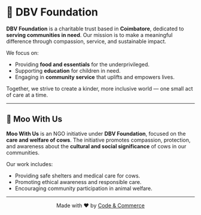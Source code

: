 # 🌿 DBV Foundation

**DBV Foundation** is a charitable trust based in **Coimbatore**, dedicated to **serving communities in need**.
Our mission is to make a meaningful difference through compassion, service, and sustainable impact.

We focus on:

* Providing **food and essentials** for the underprivileged.
* Supporting **education** for children in need.
* Engaging in **community service** that uplifts and empowers lives.

Together, we strive to create a kinder, more inclusive world — one small act of care at a time.

---

## 🐄 Moo With Us

**Moo With Us** is an NGO initiative under **DBV Foundation**, focused on the **care and welfare of cows**.
The initiative promotes compassion, protection, and awareness about the **cultural and social significance** of cows in our communities.

Our work includes:

* Providing safe shelters and medical care for cows.
* Promoting ethical awareness and responsible care.
* Encouraging community participation in animal welfare.

---

<p align="center">Made with ❤️ by <a href="https://github.com/Code-and-Commerce" target="_blank">Code & Commerce</a></p>
